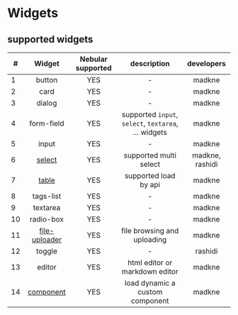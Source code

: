# Widgets


## supported widgets

|**#**|**Widget**|**Nebular supported**|**description**|**developers**|
|---|:-------:|:----:|:-----------:|:-------:|
|1|button|YES|-|madkne|
|2|card|YES|-|madkne|
|3|dialog|YES|-|madkne|
|4|form-field|YES|supported `input`, `select`, `textarea`, ... widgets|madkne|
|5|input|YES|-|madkne|
|6|[select](./select.md)|YES|supported multi select|madkne, rashidi|
|7|[table](./table.md)|YES|supported load by api|madkne|
|8|tags-list|YES|-|madkne|
|9|textarea|YES|-|madkne|
|10|radio-box|YES|-|madkne|
|11|[file-uploader](./file_uploader.md)|YES|file browsing and uploading|madkne|
|12|toggle|YES|-|rashidi|
|13|editor|YES|html editor or markdown editor|madkne|
|14|[component](./component.md)|YES|load dynamic a custom component|madkne|